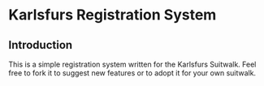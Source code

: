 Karlsfurs Registration System
=============================

Introduction
------------
This is a simple registration system written for the Karlsfurs Suitwalk. Feel free to fork it to suggest new features or to adopt it for your own suitwalk.

